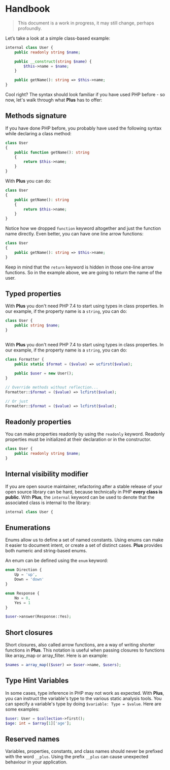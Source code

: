 # Handbook

> This document is a work in progress, it may still change, perhaps profoundly.

Let’s take a look at a simple class-based example:

```php
internal class User {
    public readonly string $name;

    public __construct(string $name) {
        $this->name = $name;
    }

    public getName(): string => $this->name;
}
```

Cool right? The syntax should look familiar if you have used PHP before - so now, let's walk through
what **Plus** has to offer:

## Methods signature

If you have done PHP before, you probably have used the following syntax while declaring a class method:

```php
class User
{
    public function getName(): string
    {
        return $this->name;
    }
}
```

With **Plus** you can do:

```php
class User
{
    public getName(): string
    {
        return $this->name;
    }
}
```

Notice how we dropped `function` keyword altogether and just the function name directly. Even
better, you can have one line arrow functions:

```php
class User
{
    public getName(): string => $this->name;
}
```

Keep in mind that the `return` keyword is hidden in those one-line arrow functions. So in the
example above, we are going to return the name of the user.

## Typed properties

With **Plus** you don't need PHP 7.4 to start using types in class properties. In our example, if the
property name is a `string`, you can do:

```php
class User {
    public string $name;
}
```

##

With **Plus** you don't need PHP 7.4 to start using types in class properties. In our example, if the
property name is a `string`, you can do:

```php
class Formatter {
    public static $format = ($value) => ucfirst($value);

    public $user = new User();
}

// Override methods without reflection...
Formatter::$format = ($value) => lcfirst($value);

// Or just
Formatter::$format = ($value) => lcfirst($value);

```

## Readonly properties

You can make properties readonly by using the `readonly` keyword. Readonly properties must be
initialized at their declaration or in the constructor.

```php
class User {
    public readonly string $name;
}
```

##  Internal visibility modifier

If you are open source maintainer, refactoring after a stable release of your open source library
can be hard, because technically in PHP **every class is public**. With **Plus**, the `internal`
keyword can be used to denote that the associated class is internal to the library:

```php
internal class User {
```

## Enumerations

Enums allow us to define a set of named constants. Using enums can make it easier to document
intent, or create a set of distinct cases. **Plus** provides both numeric and string-based enums.

An enum can be defined using the `enum` keyword:

```php
enum Direction {
    Up = 'up',
    Down = 'down'
}

enum Response {
    No = 0,
    Yes = 1
}

$user->answer(Response::Yes);
```

## Short closures

Short closures, also called arrow functions, are a way of writing shorter functions in **Plus**. This
notation is useful when passing closures to functions like array_map or array_filter. Here is
an example:

```php
$names = array_map(($user) => $user->name, $users);
```

## Type Hint Variables

In some cases, type inference in PHP may not work as expected. With **Plus**, you can instruct
the variable's type to the various static analysis tools. You can specify a variable's type by
doing `$variable: Type = $value`. Here are some examples:

```php
$user: User = $collection->first();
$age: int = $array[1]['age'];
```

## Reserved names

Variables, properties, constants, and class names should never be prefixed with the word `__plus`. Using the prefix `__plus` can cause unexpected behaviour in your application.
